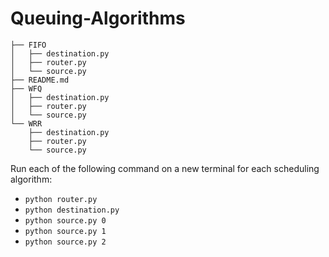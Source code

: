 # Queuing-Algorithms
```
├── FIFO
│   ├── destination.py
│   ├── router.py
│   └── source.py
├── README.md
├── WFQ
│   ├── destination.py
│   ├── router.py
│   └── source.py
└── WRR
    ├── destination.py
    ├── router.py
    └── source.py
```

Run each of the following command on a new terminal for each scheduling algorithm:
 - `python router.py`
 - `python destination.py`
 - `python source.py 0`
 - `python source.py 1`
 - `python source.py 2`
